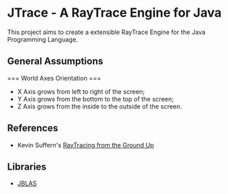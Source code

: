 JTrace - A RayTrace Engine for Java
===================================

This project aims to create a extensible RayTrace Engine for the Java Programming Language.

General Assumptions
-------------------

=== World Axes Orientation ===
  * X Axis grows from left to right of the screen;
  * Y Axis grows from the bottom to the top of the screen;
  * Z Axis grows from the inside to the outside of the screen.


References
----------

  * Kevin Suffern's [RayTracing from the Ground Up][1]

Libraries
---------

  * [JBLAS][2]




[1]: http://www.raytracegroundup.com/
[2]: http://jblas.org/
